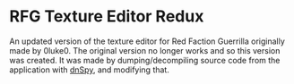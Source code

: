 # RFG Texture Editor Redux
An updated version of the texture editor for Red Faction Guerrilla originally made by 0luke0. The original version no longer works and so this version was created. It was made by dumping/decompiling source code from the application with [dnSpy](https://github.com/0xd4d/dnSpy), and modifying that.

